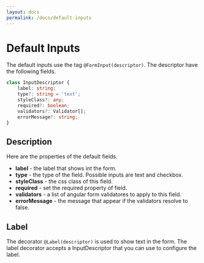 ```yaml
---
layout: docs
permalink: /docs/default-inputs
---
```


# Default Inputs

The default inputs use the tag `@FormInput(descriptor)`. The descriptor have the following fields.

```typescript
class InputDescriptor {
    label: string;
    type?: string = 'text';
    styleClass?: any;
    required?: boolean;
    validators?: Validator[];
    errorMessage?: string;
}
```

## Description
Here are the properties of the default fields.
* **label** - the label that shows int the form.
* **type** - the type of the field. Possible inputs are text and checkbox.
* **styleClass** - the css class of this field.
* **required** - set the required property of field.
* **validators** - a list of angular form validatores to apply to this field.
* **errorMessage** - the message that appear if the validators resolve to false.

## Label

The decorator `@Label(descriptor)` is used to show text in the form. The label decorator accepts a InputDescriptor that you can use to configure the label.
